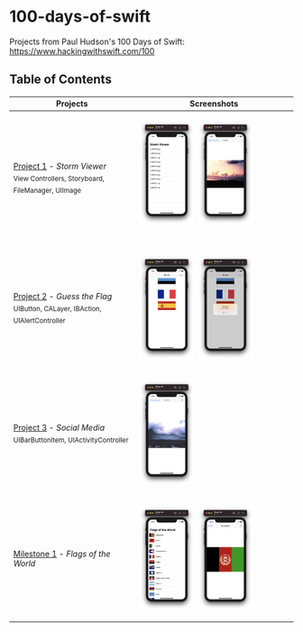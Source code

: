 # 100-days-of-swift
Projects from Paul Hudson's 100 Days of Swift: 
https://www.hackingwithswift.com/100

## Table of Contents

Projects                                         | Screenshots 
------------                                     |----------------
[Project 1](Project1) - *Storm Viewer* <br/> <sub> View Controllers, Storyboard, FileManager, UIImage </sub> | <p float="left"> <img src="Project1/Screenshots/screenshot1.png" width="100" /> <img src="Project1/Screenshots/screenshot2.png" width="100" /> <img width=200/> </p>
[Project 2](Project2) - *Guess the Flag* <br/> <sub> UIButton, CALayer, IBAction, UIAlertController</sub> | <p float="left"> <img src="Project2/Screenshots/screenshot1.png" width="100" /> <img src="Project2/Screenshots/screenshot2.png" width="100" /> </p>
[Project 3](Project3) - *Social Media* <br/> <sub> UIBarButtonItem, UIActivityController </sub> | <p float="left"> <img src="Project3/Screenshots/screenshot1.png" width="100" /> </p>
[Milestone 1](Milestone1) - *Flags of the World* <br/> |  <p float="left"> <img src="Milestone1/Screenshots/screenshot1.png" width="100" /> <img src="Milestone1/Screenshots/screenshot2.png" width="100" /> </p>
